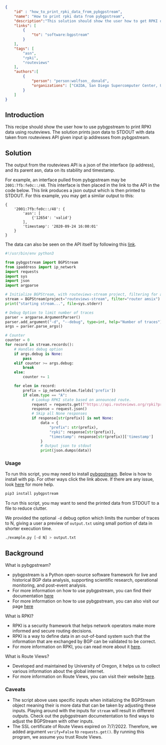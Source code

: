 ~~~json
{
    "id" : "how_to_print_rpki_data_from_pybgpstream",
    "name": "How to print rpki data from pybgpstream",
    "description":"This solution should show the user how to get RPKI data from interfaces taken from a pybgpstream.",
    "links": [
        {
            "to": "software:bgpstream"
        }
    ],
    "tags": [
        "asn",
        "rpki",
        "routeviews"
    ],
    "authors":[
        {
            "person": "person:wolfson__donald",
            "organizations": ["CAIDA, San Diego Supercomputer Center, University of California San Diego"]
        }
    ]
}
~~~

## Introduction

This recipe should show the user how to use pybgpstream to print RPKI data using routeviews. The solution prints json data to STDOUT with data taken from routeviews API given input ip addresses from pybgpstream. 

## Solution

The output from the routeviews API is a json of the interface (ip address), and its parent asn, data on its stability and timestamp.

For example, an interface pulled from pybgpstream may be `2001:7fb:fe0c::/48`. This interface is then placed in the link to the API in the code below. This link produces a json output which is then printed to STDOUT. For this example, you may get a similar output to this:

~~~text
{
    '2001:7fb:fe0c::/48': {
        'asn': [
            {'12654': 'valid'}
        ], 
        'timestamp': '2020-09-24 16:00:01'
    }
}
~~~

The data can also be seen on the API itself by following this [link](https://api.routeviews.org/rpki?prefix=2001:7fb:fe0c::/48).

~~~python
#!/usr/bin/env python3

from pybgpstream import BGPStream
from ipaddress import ip_network
import requests
import sys
import json
import argparse

# Initialize BGPStream, with routeviews-stream project, filtering for amsix.
stream = BGPStream(project="routeviews-stream", filter="router amsix")
print("starting stream...", file=sys.stderr)

# Debug Option to limit number of traces
parser = argparse.ArgumentParser()
parser.add_argument("-d", "--debug", type=int, help="Number of traces")
args = parser.parse_args()

# Counter
counter = 0
for record in stream.records():
    # Handles debug option
    if args.debug is None:
        pass
    elif counter >= args.debug:
        break
    else:
        counter += 1

    for elem in record:
        prefix = ip_network(elem.fields['prefix'])
        if elem.type == "A":
            # Lookup RPKI state based on announced route.
            request = requests.get(f"https://api.routeviews.org/rpki?prefix={prefix}", verify=False)
            response = request.json()
            # Skip all None responses
            if response[str(prefix)] is not None:
                data = {
                    "prefix": str(prefix),
                    "rpki": response[str(prefix)],
                    "timestamp": response[str(prefix)]['timestamp']
                }
                # Output json to stdout
                print(json.dumps(data))
~~~

### Usage

To run this script, you may need to install [pybgpstream](https://bgpstream.caida.org/download). Below is how to install with pip. For other ways click the link above. If there are any issue, look [here](https://bgpstream.caida.org/docs/install) for more help.

~~~bash
pip3 install pybgpstream
~~~

To run this script, you may want to send the printed data from STDOUT to a file to reduce clutter.

We provided the optional `-d` debug option which limits the number of traces to N, giving a user a preview of `output.txt` 
using small portion of data in shorter execution time.

~~~bash
./example.py [-d N] > output.txt
~~~

## Background

What is pybgpstream?
 - pybgpstream is a Python open-source software framework for live and historical BGP data analysis, supporting scientific research, operational monitoring, and post-event analysis.
 - For more information on how to use pybgpstream, you can find their documentation [here](https://bgpstream.caida.org/docs)
 - For more information on how to use pybgpstream, you can also visit our page [here](https://dev.catalog.caida.org/details/recipe/how_to_use_pybgpstream)

What is RPKI?
 - RPKI is a security framework that helps network operators make more informed and secure routing decisions.
 - RPKI is a way to define data in an out-of-band system such that the information that are exchanged by BGP can be validated to be correct. 
 - For more information on RPKI, you can read more about it [here](https://rpki.readthedocs.io/en/latest/about/faq.html).

What is Route Views?
- Developed and maintained by University of Oregon, it helps us to collect various information about the global internet.
- For more information on Route Views, you can visit their website [here](http://www.routeviews.org/routeviews/).

### Caveats
- The script above uses specific inputs when initializing the BGPStream object meaning their is more data that can be taken by adjusting these inputs. Playing around with the inputs for ```stream``` will result in different outputs. Check out the pybgpstream documetentation to find ways to adjust the BGPStream with other inputs.
- The SSL certificate of Route Views expired on 7/7/2022. Therefore, we added argument `verify=False` to `requests.get()`. By running this program, we assume you trust Route Views.
